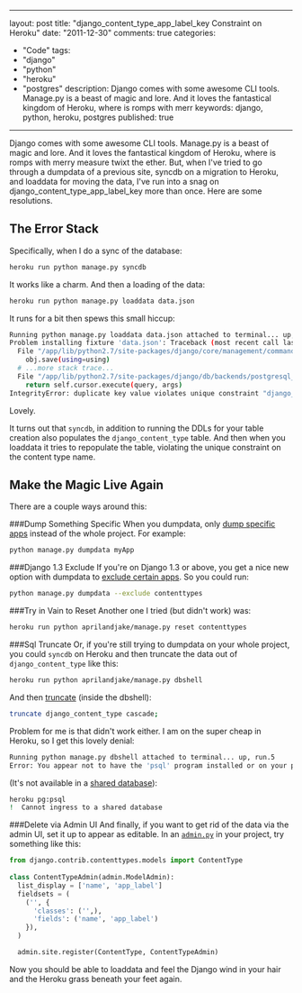 
---
layout: post
title: "django_content_type_app_label_key Constraint on Heroku"
date: "2011-12-30"
comments: true
categories:
  - "Code"
tags:
  - "django"
  - "python"
  - "heroku"
  - "postgres"
description: Django comes with some awesome CLI tools.  Manage.py is a beast of magic and lore.  And it loves the fantastical kingdom of Heroku, where is romps with merr
keywords: django, python, heroku, postgres
published: true
---

Django comes with some awesome CLI tools.  Manage.py is a beast of magic and lore.  And it loves the fantastical kingdom of Heroku, where is romps with merry measure twixt the ether.  But, when I've tried to go through a dumpdata of a previous site, syncdb on a migration to Heroku, and loaddata for moving the data, I've run into a snag on django_content_type_app_label_key more than once.  Here are some resolutions.

<!--more-->

The Error Stack
---------------

Specifically, when I do a sync of the database:

```bash
heroku run python manage.py syncdb
```

It works like a charm.  And then a loading of the data:

```bash
heroku run python manage.py loaddata data.json
```

It runs for a bit then spews this small hiccup:

```bash
Running python manage.py loaddata data.json attached to terminal... up, run.2
Problem installing fixture 'data.json': Traceback (most recent call last):
  File "/app/lib/python2.7/site-packages/django/core/management/commands/loaddata.py", line 174, in handle
    obj.save(using=using)
  # ...more stack trace...
  File "/app/lib/python2.7/site-packages/django/db/backends/postgresql_psycopg2/base.py", line 44, in execute
    return self.cursor.execute(query, args)
IntegrityError: duplicate key value violates unique constraint "django_content_type_app_label_key"
```
Lovely.

It turns out that `syncdb`, in addition to running the DDLs for your table creation also populates the `django_content_type` table.  And then when you loaddata it tries to repopulate the table, violating the unique constraint on the content type name.

Make the Magic Live Again
-------------------------

There are a couple ways around this:

###Dump Something Specific
When you dumpdata, only [dump specific apps](https://docs.djangoproject.com/en/dev/ref/django-admin/#dumpdata-appname-appname-appname-model) instead of the whole project.  For example:

```bash
python manage.py dumpdata myApp
```

###Django 1.3 Exclude
If you're on Django 1.3 or above, you get a nice new option with dumpdata to [exclude certain apps](https://docs.djangoproject.com/en/dev/ref/django-admin/#django-admin-option---exclude).  So you could run:

```bash
python manage.py dumpdata --exclude contenttypes
```

###Try in Vain to Reset
Another one I tried (but didn't work) was:

```bash
heroku run python aprilandjake/manage.py reset contenttypes 
```


###Sql Truncate
Or, if you're still trying to dumpdata on your whole project, you could `syncdb` on Heroku and then truncate the data out of `django_content_type` like this:

```bash
heroku run python aprilandjake/manage.py dbshell
```

And then [truncate](http://swik.net/django/Django+Community+Aggregator?page=2) (inside the dbshell):

```bash
truncate django_content_type cascade;    
```

Problem for me is that didn't work either.  I am on the super cheap in Heroku, so I get this lovely denial:

```bash
Running python manage.py dbshell attached to terminal... up, run.5
Error: You appear not to have the 'psql' program installed or on your path.
```

(It's not available in a [shared database](http://devcenter.heroku.com/articles/heroku-postgresql)):

```bash
heroku pg:psql
!  Cannot ingress to a shared database
```

###Delete via Admin UI
And finally, if you want to get rid of the data via the admin UI, set it up to appear as editable.  In an [`admin.py`](https://docs.djangoproject.com/en/dev/ref/contrib/admin/#modeladmin-objects) in your project, try something like this:

```python
from django.contrib.contenttypes.models import ContentType
    
class ContentTypeAdmin(admin.ModelAdmin):
  list_display = ['name', 'app_label']
  fieldsets = (
    ('', {
      'classes': ('',),
      'fields': ('name', 'app_label')
    }),
  )

  admin.site.register(ContentType, ContentTypeAdmin)
```

Now you should be able to loaddata and feel the Django wind in your hair and the Heroku grass beneath your feet again.

  
